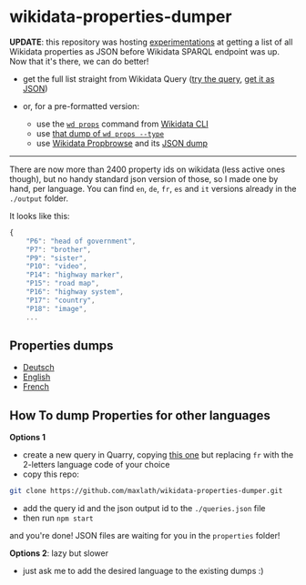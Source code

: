 wikidata-properties-dumper
==========================

**UPDATE**: this repository was hosting [experimentations](http://stackoverflow.com/a/25745689/3324977) at getting a list of all Wikidata properties as JSON before Wikidata SPARQL endpoint was up. Now that it's there, we can do better!

* get the full list straight from Wikidata Query ([try the query](https://query.wikidata.org/#SELECT%20%3Fproperty%20%3FpropertyLabel%20WHERE%20%7B%0A%20%20%20%20%3Fproperty%20a%20wikibase%3AProperty%20.%0A%20%20%20%20SERVICE%20wikibase%3Alabel%20%7B%0A%20%20%20%20%20%20bd%3AserviceParam%20wikibase%3Alanguage%20%22en%22%20.%0A%20%20%20%7D%0A%20%7D%0A%0ALIMIT%205), [get it as JSON](https://query.wikidata.org/sparql?format=json&query=SELECT%20%3Fproperty%20%3FpropertyLabel%20WHERE%20%7B%0A%20%20%20%20%3Fproperty%20a%20wikibase%3AProperty%20.%0A%20%20%20%20SERVICE%20wikibase%3Alabel%20%7B%0A%20%20%20%20%20%20bd%3AserviceParam%20wikibase%3Alanguage%20%22en%22%20.%0A%20%20%20%7D%0A%20%7D%0A%0A))

* or, for a pre-formatted version:
  * use the [`wd props`](https://github.com/maxlath/wikidata-cli#wd-props) command from [Wikidata CLI](https://github.com/maxlath/wikidata-cli)
  * use [that dump of `wd props --type`](https://github.com/maxlath/wikidata-edit/blob/master/lib/properties/properties.js)
  * use [Wikidata Propbrowse](https://tools.wmflabs.org/hay/propbrowse/) and its [JSON dump](https://tools.wmflabs.org/hay/propbrowse/props.json)

<hr>

There are now more than 2400 property ids on wikidata (less active ones though), but no handy standard json version of those, so I made one by hand, per language.
You can find `en`, `de`, `fr`, `es` and `it` versions already in the `./output` folder.

It looks like this:
```javascript
{
    "P6": "head of government",
    "P7": "brother",
    "P9": "sister",
    "P10": "video",
    "P14": "highway marker",
    "P15": "road map",
    "P16": "highway system",
    "P17": "country",
    "P18": "image",
    ...
```

Properties dumps
-------
* [Deutsch](https://raw.githubusercontent.com/maxlath/wikidata-properties-dumper/master/properties/de.json)
* [English](https://raw.githubusercontent.com/maxlath/wikidata-properties-dumper/master/properties/en.json)
* [French](https://raw.githubusercontent.com/maxlath/wikidata-properties-dumper/master/properties/fr.json)

How To dump Properties for other languages
-------

**Options 1**

* create a new query in Quarry, copying [this one](http://quarry.wmflabs.org/query/7150) but replacing `fr` with the 2-letters language code of your choice
* copy this repo:
```bash
git clone https://github.com/maxlath/wikidata-properties-dumper.git
```
* add the query id and the json output id to the `./queries.json` file
* then run `npm start`

and you're done! JSON files are waiting for you in the `properties` folder!

**Options 2**: lazy but slower
* just ask me to add the desired language to the existing dumps :)
